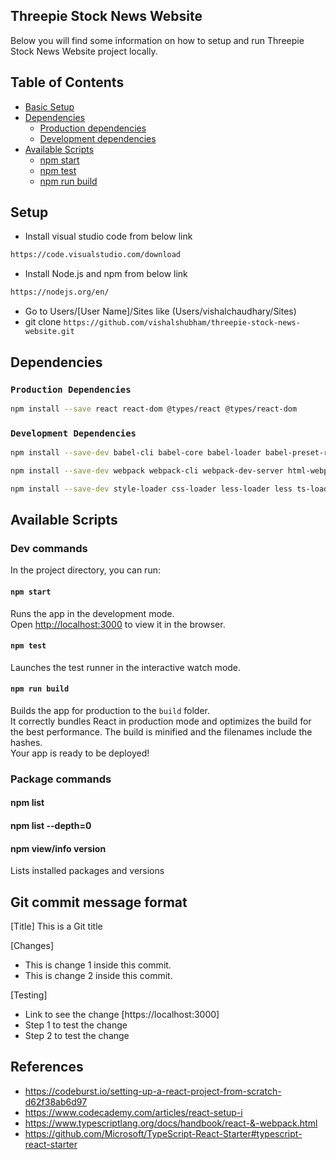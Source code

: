 ## Threepie Stock News Website

Below you will find some information on how to setup and run Threepie Stock News Website project locally.<br>

## Table of Contents
- [Basic Setup](#setup)
- [Dependencies](#dependencies)
  - [Production dependencies](#production-dependencies)
  - [Development dependencies](#development-dependencies)
- [Available Scripts](#available-scripts)
  - [npm start](#npm-start)
  - [npm test](#npm-test)
  - [npm run build](#npm-run-build)

## Setup
- Install visual studio code from below link
```sh
https://code.visualstudio.com/download
```
- Install Node.js and npm from below link
```sh
https://nodejs.org/en/
```
- Go to Users/[User Name]/Sites like (Users/vishalchaudhary/Sites)
- git clone ```https://github.com/vishalshubham/threepie-stock-news-website.git```

## Dependencies

### `Production Dependencies`
```sh
npm install --save react react-dom @types/react @types/react-dom
```
### `Development Dependencies`
```sh
npm install --save-dev babel-cli babel-core babel-loader babel-preset-react
```

```sh
npm install --save-dev webpack webpack-cli webpack-dev-server html-webpack-plugin
```

```sh
npm install --save-dev style-loader css-loader less-loader less ts-loader
```

## Available Scripts

### Dev commands

In the project directory, you can run:

#### `npm start`

Runs the app in the development mode.<br>
Open [http://localhost:3000](http://localhost:3000) to view it in the browser.

#### `npm test`

Launches the test runner in the interactive watch mode.<br>

#### `npm run build`

Builds the app for production to the `build` folder.<br>
It correctly bundles React in production mode and optimizes the build for the best performance. The build is minified and the filenames include the hashes.<br> Your app is ready to be deployed!

### Package commands

#### npm list
#### npm list --depth=0
#### npm view/info <package> version
Lists installed packages and versions

## Git commit message format
[Title] This is a Git title

[Changes]
- This is change 1 inside this commit.
- This is change 2 inside this commit.

[Testing]
- Link to see the change [https://localhost:3000]
- Step 1 to test the change
- Step 2 to test the change

## References
- https://codeburst.io/setting-up-a-react-project-from-scratch-d62f38ab6d97
- https://www.codecademy.com/articles/react-setup-i
- https://www.typescriptlang.org/docs/handbook/react-&-webpack.html
- https://github.com/Microsoft/TypeScript-React-Starter#typescript-react-starter